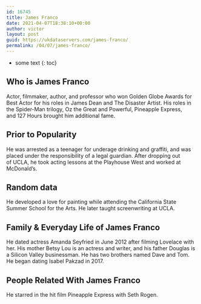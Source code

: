 ```yaml
---
id: 16745
title: James Franco
date: 2021-04-07T18:38:10+00:00
author: victor
layout: post
guid: https://ukdataservers.com/james-franco/
permalink: /04/07/james-franco/
---
```


* some text
{: toc}


## Who is James Franco



Actor, filmmaker, author, and professor who won Golden Globe Awards for Best Actor for his roles in James Dean and The Disaster Artist. His roles in the Spider-Man trilogy, Oz the Great and Powerful, Pineapple Express, and 127 Hours brought him additional fame. 

                
                
                
## Prior to Popularity



He was arrested as a teenager for underage drinking and graffiti, and was placed under the responsibility of a legal guardian. After dropping out of UCLA, he took acting lessons at the Playhouse West and worked at McDonald&#8217;s.  

                
                
                
## Random data



He developed a love for painting while attending the California State Summer School for the Arts. He later taught screenwriting at UCLA. 

                
                
                
## Family & Everyday Life of James Franco



He dated actress Amanda Seyfried in June 2012 after filming Lovelace with her. His mother Betsy Lou is an actress and writer, and his father Douglas is a Silicon Valley businessman. He has two brothers named Dave and Tom. He began dating Isabel Pakzad in 2017.

                
                
                
## People Related With James Franco



He starred in the hit film Pineapple Express with Seth Rogen.

                
              
            
          
          
          